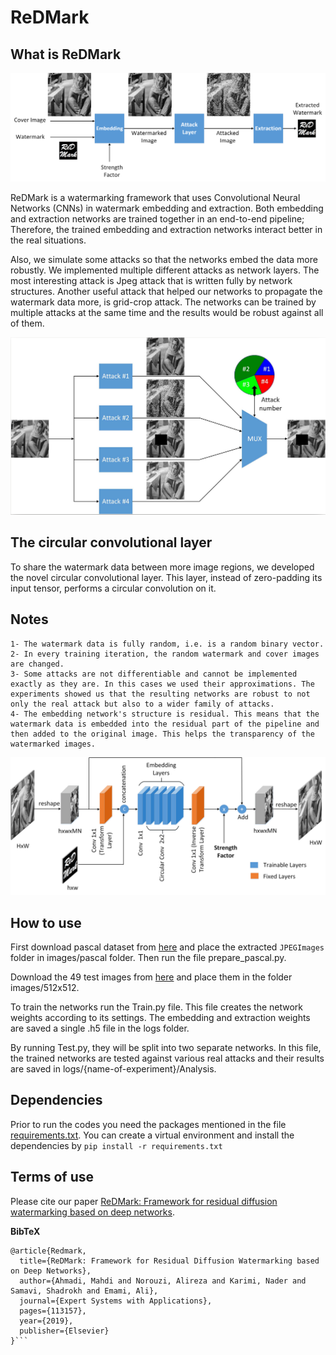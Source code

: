 ReDMark
========

## What is ReDMark

![Im1](images/MD/overal.png "overal")

ReDMark is a watermarking framework that uses Convolutional Neural Networks (CNNs) in watermark embedding and extraction. Both embedding and extraction networks are trained together in an end-to-end pipeline; Therefore, the trained embedding and extraction networks interact better in the real situations. 

Also, we simulate some attacks so that the networks embed the data more robustly. We implemented multiple different attacks as network layers. The most interesting attack is Jpeg attack that is written fully by network structures. Another useful attack that helped our networks to propagate the watermark data more, is grid-crop attack. The networks can be trained by multiple attacks at the same time and the results would be robust against all of them. 

![Im2](images/MD/multi-attack.png "multi-attack")

## The circular convolutional layer

To share the watermark data between more image regions, we developed the novel circular convolutional layer. This layer, instead of zero-padding its input tensor, performs a circular convolution on it. 

## Notes

    1- The watermark data is fully random, i.e. is a random binary vector.
    2- In every training iteration, the random watermark and cover images are changed.
    3- Some attacks are not differentiable and cannot be implemented exactly as they are. In this cases we used their approximations. The experiments showed us that the resulting networks are robust to not only the real attack but also to a wider family of attacks.
    4- The embedding network's structure is residual. This means that the watermark data is embedded into the residual part of the pipeline and then added to the original image. This helps the transparency of the watermarked images. 

![Im3](images/MD/Embedding.png "Embedding")

## How to use

First download pascal dataset from [here](http://host.robots.ox.ac.uk/pascal/VOC/voc2012/) and place the extracted `JPEGImages` folder in images/pascal folder. Then run the file prepare_pascal.py. 

Download the 49 test images from [here](http://decsai.ugr.es/cvg/CG/base.htm) and place them in the folder images/512x512.

To train the networks run the Train.py file. This file creates the network weights according to its settings. The embedding and extraction weights are saved a single .h5 file in the logs folder.

By running Test.py, they will be split into two separate networks. In this file, the trained networks are tested against various real attacks and their results are saved in logs/{name-of-experiment}/Analysis.
 
## Dependencies

Prior to run the codes you need the packages mentioned in the file [requirements.txt](requirements.txt). You can create a virtual environment and install the dependencies by `pip install -r requirements.txt`



## Terms of use

Please cite our paper [ReDMark: Framework for residual diffusion watermarking based on deep networks](https://www.sciencedirect.com/science/article/pii/S0957417419308759).


**BibTeX**
```
@article{Redmark,
  title={ReDMark: Framework for Residual Diffusion Watermarking based on Deep Networks},
  author={Ahmadi, Mahdi and Norouzi, Alireza and Karimi, Nader and Samavi, Shadrokh and Emami, Ali},
  journal={Expert Systems with Applications},
  pages={113157},
  year={2019},
  publisher={Elsevier}
}```
